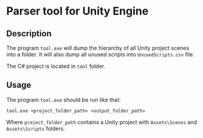# Parser tool for Unity Engine

## Description
The program `tool.exe` will dump the hierarchy of all Unity project scenes into a folder.
It will also dump all unused scripts into `UnusedScripts.csv` file.

The C# project is located in `tool` folder.

## Usage

The program `tool.exe` should be run like that:
```
tool.exe <project_folder_path> <output_folder_path>
```
Where `project_folder_path` contains a Unity project with `Assets\Scenes` and `Assets\Scripts` folders.
